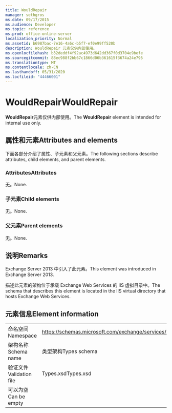 ```yaml
---
title: WouldRepair
manager: sethgros
ms.date: 09/17/2015
ms.audience: Developer
ms.topic: reference
ms.prod: office-online-server
localization_priority: Normal
ms.assetid: b6987bac-7e16-4a6c-b5f7-ef0e99ff520b
description: WouldRepair 元素仅供内部使用。
ms.openlocfilehash: b32deddf4f92ac4973d642dd367f0d3704e9befe
ms.sourcegitcommit: 88ec988f2bb67c1866d06b361615f3674a24e795
ms.translationtype: MT
ms.contentlocale: zh-CN
ms.lasthandoff: 05/31/2020
ms.locfileid: "44466001"
---
```

# <a name="wouldrepair"></a><span data-ttu-id="e1dee-103">WouldRepair</span><span class="sxs-lookup"><span data-stu-id="e1dee-103">WouldRepair</span></span>

<span data-ttu-id="e1dee-104">**WouldRepair**元素仅供内部使用。</span><span class="sxs-lookup"><span data-stu-id="e1dee-104">The **WouldRepair** element is intended for internal use only.</span></span> 

## <a name="attributes-and-elements"></a><span data-ttu-id="e1dee-105">属性和元素</span><span class="sxs-lookup"><span data-stu-id="e1dee-105">Attributes and elements</span></span>

<span data-ttu-id="e1dee-106">下面各部分介绍了属性、子元素和父元素。</span><span class="sxs-lookup"><span data-stu-id="e1dee-106">The following sections describe attributes, child elements, and parent elements.</span></span>
  
### <a name="attributes"></a><span data-ttu-id="e1dee-107">Attributes</span><span class="sxs-lookup"><span data-stu-id="e1dee-107">Attributes</span></span>

<span data-ttu-id="e1dee-108">无。</span><span class="sxs-lookup"><span data-stu-id="e1dee-108">None.</span></span>
  
### <a name="child-elements"></a><span data-ttu-id="e1dee-109">子元素</span><span class="sxs-lookup"><span data-stu-id="e1dee-109">Child elements</span></span>

<span data-ttu-id="e1dee-110">无。</span><span class="sxs-lookup"><span data-stu-id="e1dee-110">None.</span></span>
  
### <a name="parent-elements"></a><span data-ttu-id="e1dee-111">父元素</span><span class="sxs-lookup"><span data-stu-id="e1dee-111">Parent elements</span></span>

<span data-ttu-id="e1dee-112">无。</span><span class="sxs-lookup"><span data-stu-id="e1dee-112">None.</span></span>
  
## <a name="remarks"></a><span data-ttu-id="e1dee-113">说明</span><span class="sxs-lookup"><span data-stu-id="e1dee-113">Remarks</span></span>

<span data-ttu-id="e1dee-114">Exchange Server 2013 中引入了此元素。</span><span class="sxs-lookup"><span data-stu-id="e1dee-114">This element was introduced in Exchange Server 2013.</span></span>
  
<span data-ttu-id="e1dee-115">描述此元素的架构位于承载 Exchange Web Services 的 IIS 虚拟目录中。</span><span class="sxs-lookup"><span data-stu-id="e1dee-115">The schema that describes this element is located in the IIS virtual directory that hosts Exchange Web Services.</span></span>
  
## <a name="element-information"></a><span data-ttu-id="e1dee-116">元素信息</span><span class="sxs-lookup"><span data-stu-id="e1dee-116">Element information</span></span>

|||
|:-----|:-----|
|<span data-ttu-id="e1dee-117">命名空间</span><span class="sxs-lookup"><span data-stu-id="e1dee-117">Namespace</span></span>  <br/> |https://schemas.microsoft.com/exchange/services/2006/types  <br/> |
|<span data-ttu-id="e1dee-118">架构名称</span><span class="sxs-lookup"><span data-stu-id="e1dee-118">Schema name</span></span>  <br/> |<span data-ttu-id="e1dee-119">类型架构</span><span class="sxs-lookup"><span data-stu-id="e1dee-119">Types schema</span></span>  <br/> |
|<span data-ttu-id="e1dee-120">验证文件</span><span class="sxs-lookup"><span data-stu-id="e1dee-120">Validation file</span></span>  <br/> |<span data-ttu-id="e1dee-121">Types.xsd</span><span class="sxs-lookup"><span data-stu-id="e1dee-121">Types.xsd</span></span>  <br/> |
|<span data-ttu-id="e1dee-122">可以为空</span><span class="sxs-lookup"><span data-stu-id="e1dee-122">Can be empty</span></span>  <br/> ||
   

